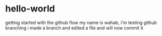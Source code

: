 # hello-world
getting started with the github flow
my name is wahab, i'm testing github branching
i made a branch and edited a file and will now commit it
